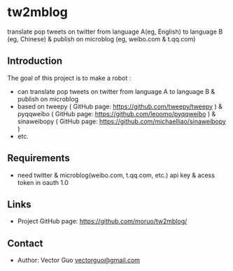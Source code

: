 tw2mblog
========

translate pop tweets on twitter from language A(eg, English) to language B (eg, Chinese) &amp; publish on microblog (eg, weibo.com &amp; t.qq.com)

Introduction
------------

The goal of this project is to make a robot :

- can translate pop tweets on twitter from language A to language B & publish on microblog
- based on tweepy ( GitHub page: https://github.com/tweepy/tweepy ) & pyqqweibo ( GitHub page: https://github.com/leoomo/pyqqweibo ) & sinaweibopy ( GitHub page: https://github.com/michaelliao/sinaweibopy )
- etc.

Requirements
------------

- need twitter & microblog(weibo.com, t.qq.com, etc.) api key & acess token in oauth 1.0

Links
-----

- Project GitHub page: https://github.com/moruo/tw2mblog/

Contact
-------

- Author: Vector Guo <vectorguo@gmail.com>

